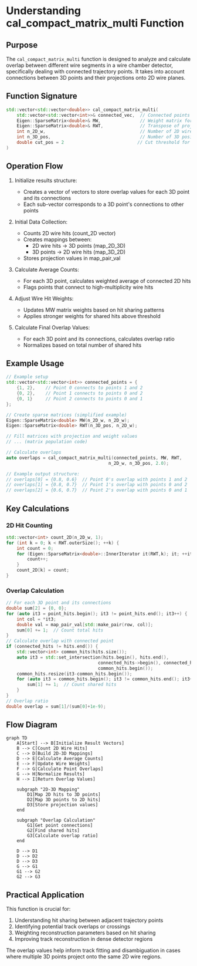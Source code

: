 # Understanding cal_compact_matrix_multi Function

## Purpose

The `cal_compact_matrix_multi` function is designed to analyze and calculate overlap between different wire segments in a wire chamber detector, specifically dealing with connected trajectory points. It takes into account connections between 3D points and their projections onto 2D wire planes.

## Function Signature

```cpp
std::vector<std::vector<double>> cal_compact_matrix_multi(
    std::vector<std::vector<int>>& connected_vec,  // Connected points for each 3D position
    Eigen::SparseMatrix<double>& MW,               // Weight matrix for 2D projections
    Eigen::SparseMatrix<double>& RWT,              // Transpose of projection matrix
    int n_2D_w,                                    // Number of 2D wire signals
    int n_3D_pos,                                  // Number of 3D positions
    double cut_pos = 2                            // Cut threshold for counting overlaps
)
```

## Operation Flow

1. Initialize results structure:
   - Creates a vector of vectors to store overlap values for each 3D point and its connections
   - Each sub-vector corresponds to a 3D point's connections to other points

2. Initial Data Collection:
   - Counts 2D wire hits (count_2D vector)
   - Creates mappings between:
     * 2D wire hits → 3D points (map_2D_3D)
     * 3D points → 2D wire hits (map_3D_2D)
   - Stores projection values in map_pair_val

3. Calculate Average Counts:
   - For each 3D point, calculates weighted average of connected 2D hits
   - Flags points that connect to high-multiplicity wire hits

4. Adjust Wire Hit Weights:
   - Updates MW matrix weights based on hit sharing patterns
   - Applies stronger weights for shared hits above threshold

5. Calculate Final Overlap Values:
   - For each 3D point and its connections, calculates overlap ratio
   - Normalizes based on total number of shared hits

## Example Usage

```cpp
// Example setup
std::vector<std::vector<int>> connected_points = {
    {1, 2},    // Point 0 connects to points 1 and 2
    {0, 2},    // Point 1 connects to points 0 and 2
    {0, 1}     // Point 2 connects to points 0 and 1
};

// Create sparse matrices (simplified example)
Eigen::SparseMatrix<double> MW(n_2D_w, n_2D_w);
Eigen::SparseMatrix<double> RWT(n_3D_pos, n_2D_w);

// Fill matrices with projection and weight values
// ... (matrix population code)

// Calculate overlaps
auto overlaps = cal_compact_matrix_multi(connected_points, MW, RWT, 
                                       n_2D_w, n_3D_pos, 2.0);

// Example output structure:
// overlaps[0] = {0.8, 0.6}  // Point 0's overlap with points 1 and 2
// overlaps[1] = {0.8, 0.7}  // Point 1's overlap with points 0 and 2
// overlaps[2] = {0.6, 0.7}  // Point 2's overlap with points 0 and 1
```

## Key Calculations

### 2D Hit Counting
```cpp
std::vector<int> count_2D(n_2D_w, 1);
for (int k = 0; k < RWT.outerSize(); ++k) {
    int count = 0;
    for (Eigen::SparseMatrix<double>::InnerIterator it(RWT,k); it; ++it) {
        count++;
    }
    count_2D[k] = count;
}
```

### Overlap Calculation
```cpp
// For each 3D point and its connections
double sum[2] = {0, 0};
for (auto it3 = point_hits.begin(); it3 != point_hits.end(); it3++) {
    int col = *it3;
    double val = map_pair_val[std::make_pair(row, col)];
    sum[0] += 1;  // Count total hits
}
// Calculate overlap with connected point
if (connected_hits != hits.end()) {
    std::vector<int> common_hits(hits.size());
    auto it3 = std::set_intersection(hits.begin(), hits.end(), 
                                   connected_hits->begin(), connected_hits->end(), 
                                   common_hits.begin());
    common_hits.resize(it3-common_hits.begin());
    for (auto it3 = common_hits.begin(); it3 != common_hits.end(); it3++) {
        sum[1] += 1;  // Count shared hits
    }
}
// Overlap ratio
double overlap = sum[1]/(sum[0]+1e-9);
```

## Flow Diagram

```mermaid
graph TD
    A[Start] --> B[Initialize Result Vectors]
    B --> C[Count 2D Wire Hits]
    C --> D[Build 2D-3D Mappings]
    D --> E[Calculate Average Counts]
    E --> F[Update Wire Weights]
    F --> G[Calculate Point Overlaps]
    G --> H[Normalize Results]
    H --> I[Return Overlap Values]
    
    subgraph "2D-3D Mapping"
        D1[Map 2D hits to 3D points] 
        D2[Map 3D points to 2D hits]
        D3[Store projection values]
    end
    
    subgraph "Overlap Calculation"
        G1[Get point connections]
        G2[Find shared hits]
        G3[Calculate overlap ratio]
    end
    
    D --> D1
    D --> D2
    D --> D3
    G --> G1
    G1 --> G2
    G2 --> G3
```

## Practical Application

This function is crucial for:

1. Understanding hit sharing between adjacent trajectory points
2. Identifying potential track overlaps or crossings
3. Weighting reconstruction parameters based on hit sharing
4. Improving track reconstruction in dense detector regions

The overlap values help inform track fitting and disambiguation in cases where multiple 3D points project onto the same 2D wire regions.